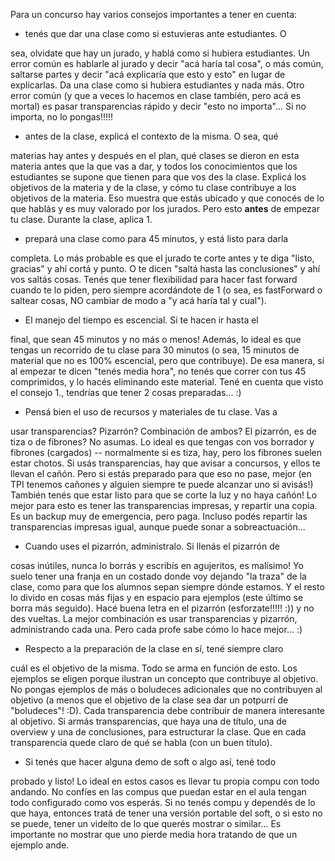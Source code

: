 Para un concurso hay varios consejos importantes a tener en cuenta:

-   tenés que dar una clase como si estuvieras ante estudiantes. O

sea, olvidate que hay un jurado, y hablá como si hubiera estudiantes. Un error común es hablarle al jurado y decir "acá haría tal cosa", o más común, saltarse partes y decir "acá explicaría que esto y esto" en lugar de explicarlas. Da una clase como si hubiera estudiantes y nada más. Otro error común (y que a veces lo hacemos en clase también, pero acá es mortal) es pasar transparencias rápido y decir "esto no importa"... Si no importa, no lo pongas!!!!!

-   antes de la clase, explicá el contexto de la misma. O sea, qué

materias hay antes y después en el plan, qué clases se dieron en esta materia antes que la que vas a dar, y todos los conocimientos que los estudiantes se supone que tienen para que vos des la clase. Explicá los objetivos de la materia y de la clase, y cómo tu clase contribuye a los objetivos de la materia. Eso muestra que estás ubicado y que conocés de lo que hablás y es muy valorado por los jurados. Pero esto **antes** de empezar tu clase. Durante la clase, aplica 1.

-   prepará una clase como para 45 minutos, y está listo para darla

completa. Lo más probable es que el jurado te corte antes y te diga "listo, gracias" y ahí cortá y punto. O te dicen "saltá hasta las conclusiones" y ahí vos saltás cosas. Tenés que tener flexibilidad para hacer fast forward cuando te lo piden, pero siempre acordándote de 1 (o sea, es fastForward o saltear cosas, NO cambiar de modo a "y acá haría tal y cual").

-   El manejo del tiempo es escencial. Si te hacen ir hasta el

final, que sean 45 minutos y no más o menos! Además, lo ideal es que tengas un recorrido de tu clase para 30 minutos (o sea, 15 minutos de material que no es 100% escencial, pero que contribuye). De esa manera, si al empezar te dicen "tenés media hora", no tenés que correr con tus 45 comprimidos, y lo hacés eliminando este material. Tené en cuenta que visto el consejo 1., tendrías que tener 2 cosas preparadas... :)

-   Pensá bien el uso de recursos y materiales de tu clase. Vas a

usar transparencias? Pizarrón? Combinación de ambos? El pizarrón, es de tiza o de fibrones? No asumas. Lo ideal es que tengas con vos borrador y fibrones (cargados) -- normalmente si es tiza, hay, pero los fibrones suelen estar chotos. Si usás transparencias, hay que avisar a concursos, y ellos te llevan el cañón. Pero si estás preparado para que eso no pase, mejor (en TPI tenemos cañones y alguien siempre te puede alcanzar uno si avisás!) También tenés que estar listo para que se corte la luz y no haya cañón! Lo mejor para esto es tener las transparencias impresas, y repartir una copia. Es un backup muy de emergencia, pero paga. Incluso podés repartir las transparencias impresas igual, aunque puede sonar a sobreactuación...

-   Cuando uses el pizarrón, administralo. Si llenás el pizarrón de

cosas inútiles, nunca lo borrás y escribís en agujeritos, es malísimo! Yo suelo tener una franja en un costado donde voy dejando "la traza" de la clase, como para que los alumnos sepan siempre dónde estamos. Y el resto lo divido en cosas más fijas y en espacio para ejemplos (este último se borra más seguido). Hacé buena letra en el pizarrón (esforzate!!!!! :)) y no des vueltas. La mejor combinación es usar transparencias y pizarrón, administrando cada una. Pero cada profe sabe cómo lo hace mejor... :)

-   Respecto a la preparación de la clase en sí, tené siempre claro

cuál es el objetivo de la misma. Todo se arma en función de esto. Los ejemplos se eligen porque ilustran un concepto que contribuye al objetivo. No pongas ejemplos de más o boludeces adicionales que no contribuyen al objetivo (a menos que el objetivo de la clase sea dar un potpurrí de "boludeces"! :D). Cada transparencia debe contribuir de manera interesante al objetivo. Si armás transparencias, que haya una de título, una de overview y una de conclusiones, para estructurar la clase. Que en cada transparencia quede claro de qué se habla (con un buen título).

-   Si tenés que hacer alguna demo de soft o algo así, tené todo

probado y listo! Lo ideal en estos casos es llevar tu propia compu con todo andando. No confíes en las compus que puedan estar en el aula tengan todo configurado como vos esperás. Si no tenés compu y dependés de lo que haya, entonces tratá de tener una versión portable del soft, o si esto no se puede, tener un videíto de lo que querés mostrar o similar... Es importante no mostrar que uno pierde media hora tratando de que un ejemplo ande.
